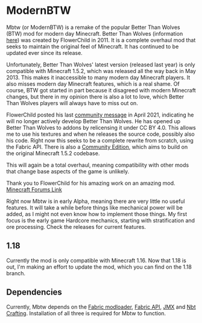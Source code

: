# ModernBTW

Mbtw (or ModernBTW) is a remake of the popular Better Than Wolves (BTW) mod for modern day Minecraft. Better Than Wolves (information [here](http://www.sargunster.com/btw/index.php?title=Main_Page)) was created by FlowerChild in 2011. It is a complete overhaul mod that seeks to maintain the original feel of Minecraft. It has continued to be updated ever since its release.

Unfortunately, Better Than Wolves' latest version (released last year) is only compatible with Minecraft 1.5.2, which was released all the way back in May 2013. This makes it inaccessible to many modern day Minecraft players. It also misses modern day Minecraft features, which is a real shame. Of course, BTW got started in part because it disagreed with modern Minecraft changes, but there in my opinion there is also a lot to love, which Better Than Wolves players will always have to miss out on.

FlowerChild posted his last [community message](http://www.sargunster.com/btwforum/viewtopic.php?f=3&t=9864) in April 2021, indicating he will no longer actively develop Better Than Wolves. He has opened up Better Than Wolves to addons by relicensing it under CC BY 4.0. This allows me to use his textures and when he releases the source code, possibly also his code. Right now this seeks to be a complete rewrite from scratch, using the Fabric API. There is also a [Community Edition](https://github.com/BTW-Community/BTW-Public), which aims to build on the original Minecraft 1.5.2 codebase.

This will again be a total overhaul, meaning compatibility with other mods that change base aspects of the game is unlikely.

Thank you to FlowerChild for his amazing work on an amazing mod. [Minecraft Forums Link](https://www.minecraftforum.net/forums/mapping-and-modding-java-edition/minecraft-mods/1272992-better-than-wolves-total-conversion)

Right now Mbtw is in early Alpha, meaning there are very little no useful features. It will take a while before things like mechanical power will be added, as I might not even know how to implement those things. My first focus is the early game Hardcore mechanics, starting with stratification and ore processing. Check the releases for current features.

## 1.18

Currently the mod is only compatible with Minecraft 1.16. Now that 1.18 is out, I'm making an effort to update the mod, which you can find on the 1.18 branch.

## Dependencies

Currently, Mbtw depends on the [Fabric modloader](https://fabricmc.net/), [Fabric API](https://www.curseforge.com/minecraft/mc-mods/fabric-api), [JMX](https://www.curseforge.com/minecraft/mc-mods/jmx) and [Nbt Crafting](https://www.curseforge.com/minecraft/mc-mods/nbt-crafting). Installation of all three is required for Mbtw to function.
